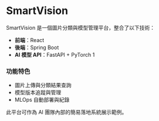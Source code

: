 # SmartVision

SmartVision 是一個圖片分類與模型管理平台，整合了以下技術：

- **前端**：React
- **後端**：Spring Boot
- **AI 模型 API**：FastAPI + PyTorch
1
### 功能特色

- 圖片上傳與分類結果查詢
- 模型版本追蹤與管理
- MLOps 自動部署與紀錄

此平台可作為 AI 團隊內部的簡易落地系統展示範例。